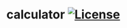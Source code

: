 # calculator   [![License](https://github.com/super-system-studio/Image-storage/blob/master/MIT%20LICENSE.svg)](https://github.com/super-system-studio/calculator/blob/master/LICENSE)
